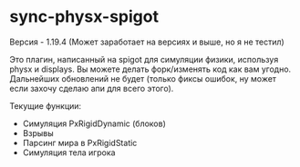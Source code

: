 # sync-physx-spigot
Версия - 1.19.4
(Может заработает на версиях и выше, но я не тестил)

Это плагин, написанный на spigot для симуляции физики, используя physx и displays.
Вы можете делать форк/изменять код как вам угодно. 
Дальнейших обновлений не будет (только фиксы ошибок, ну может если захочу сделаю апи для всего этого).

Текущие функции:
 - Симуляция PxRigidDynamic (блоков)
 - Взрывы
 - Парсинг мира в PxRigidStatic
 - Симуляция тела игрока
